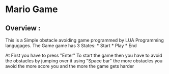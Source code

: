 # Mario Game



## Overview :
  This is a Simple obstacle avoiding game programmed by LUA Programming langugages.
  The Game game has 3 States:
    * Start 
    * Play
    * End
    
    
    
    

    
  At First you have to press "Enter" To start the game
  then you have to avoid the obstacles by jumping over it using "Space bar"
  the more obstacles you avoid the more score you and the more the game gets harder
  
  
  

